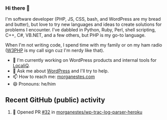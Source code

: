 ### Hi there 👋
I'm software developer (PHP, JS, CSS, bash, and WordPress are my bread and butter), but love to try new languages and ideas to create solutions for problems I encounter. I've dabbled in Python, Ruby, Perl, shell scripting, C++, C#, VB.NET, and a few others, but PHP is my go-to language.

When I'm not writing code, I spend time with my family or on my ham radio ([W3PHP](https://www.qrz.com/db/W3PHP) is my call sign cuz I'm nerdy like that).

- 🔭 I'm currently working on WordPress products and internal tools for [LocaliQ](https://localiq.com).
- 💬 Ask me about [WordPress](https://make.wordpress.org) and I'll try to help.
- 📫 How to reach me: [morganestes.com](https://morganestes.com/)
- 😄 Pronouns: he/him

## Recent GitHub (public) activity
<!--START_SECTION:activity-->
1. 💪 Opened PR [#32](https://github.com/morganestes/wp-trac-log-parser-heroku/pull/32) in [morganestes/wp-trac-log-parser-heroku](https://github.com/morganestes/wp-trac-log-parser-heroku)
<!--END_SECTION:activity-->
